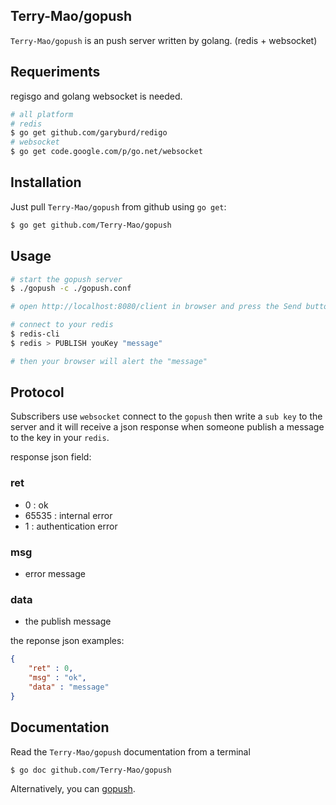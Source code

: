 ## Terry-Mao/gopush

`Terry-Mao/gopush` is an push server written by golang. (redis + websocket)

## Requeriments
regisgo and golang websocket is needed.
```sh
# all platform
# redis
$ go get github.com/garyburd/redigo
# websocket
$ go get code.google.com/p/go.net/websocket 
```

## Installation
Just pull `Terry-Mao/gopush` from github using `go get`:

```sh
$ go get github.com/Terry-Mao/gopush
```

## Usage
```sh
# start the gopush server
$ ./gopush -c ./gopush.conf

# open http://localhost:8080/client in browser and press the Send button

# connect to your redis
$ redis-cli 
$ redis > PUBLISH youKey "message"

# then your browser will alert the "message"
```

## Protocol
Subscribers use `websocket` connect to the `gopush` then write a `sub key` to
the server and it will receive a json response when someone publish a message 
to the key in your `redis`.

response json field:
### ret
* 0 : ok
* 65535 : internal error
* 1 : authentication error

### msg
* error message

### data
* the publish message

the reponse json examples:
```json
{
    "ret" : 0,
    "msg" : "ok",
    "data" : "message"
}
```

## Documentation
Read the `Terry-Mao/gopush` documentation from a terminal

```sh
$ go doc github.com/Terry-Mao/gopush
```

Alternatively, you can [gopush](http://go.pkgdoc.org/github.com/Terry-Mao/gopush).

